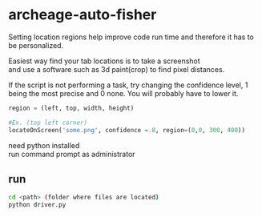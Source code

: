 # archeage-auto-fisher

Setting location regions help improve code run time and therefore it has to be personalized.

Easiest way find your tab locations is to take a screenshot <br />
and use a software such as 3d paint(crop) to find pixel distances.

If the script is not performing a task, try changing the confidence level, 1 being the most precise and 0 none. You will probably have to lower it.

```python
region = (left, top, width, height)

#Ex. (top left corner)
locateOnScreen('some.png', confidence =.8, region=(0,0, 300, 400))


```

need python installed <br />
run command prompt as administrator 


 
 ## run
 ```bash
 cd <path> (folder where files are located)
 python driver.py
 ```
 
 
